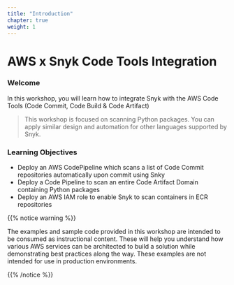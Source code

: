 ```yaml
---
title: "Introduction"
chapter: true
weight: 1
---
```


# AWS x Snyk Code Tools Integration

### Welcome

In this workshop, you will learn how to integrate Snyk with the AWS Code Tools (Code Commit, Code Build & Code Artifact)

> This workshop is focused on scanning Python packages. You can apply similar design and automation for other languages supported by Snyk.

### Learning Objectives
- Deploy an AWS CodePipeline which scans a list of Code Commit repositories automatically upon commit using Snky
- Deploy a Code Pipeline to scan an entire Code Artifact Domain containing Python packages
- Deploy an AWS IAM role to enable Snyk to scan containers in ECR repositories

{{% notice warning %}}
<p style='text-align: left;'>
The examples and sample code provided in this workshop are intended to be consumed as instructional content. These will help you understand how various AWS services can be architected to build a solution while demonstrating best practices along the way. These examples are not intended for use in production environments.
</p>
{{% /notice %}}
